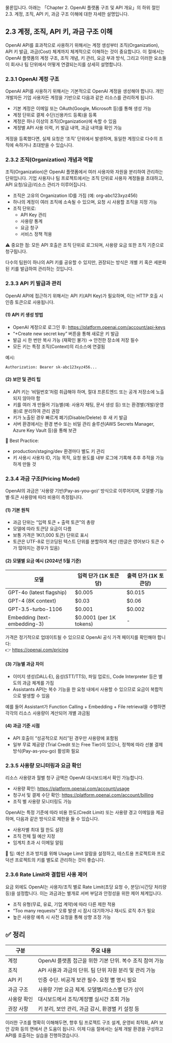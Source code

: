 물론입니다. 아래는 「Chapter 2. OpenAI 플랫폼 구조 및 API 개요」의 하위 절인 2.3. 계정, 조직, API 키, 과금 구조 이해에 대한 자세한 설명입니다.



## 2.3 계정, 조직, API 키, 과금 구조 이해

OpenAI API를 효과적으로 사용하기 위해서는 계정 생성부터 조직(Organization), API 키 발급, 과금(Cost) 체계까지 체계적으로 이해하는 것이 중요합니다. 이 절에서는 OpenAI 플랫폼의 계정 구조, 조직 개념, 키 관리, 요금 부과 방식, 그리고 이러한 요소들이 회사나 팀 단위에서 어떻게 연결되는지를 상세히 설명합니다.

### 2.3.1 OpenAI 계정 구조

OpenAI API를 사용하기 위해서는 기본적으로 OpenAI 계정을 생성해야 합니다. 개인 개발자든 기업 사용자든 계정을 기반으로 다음과 같은 리소스를 관리하게 됩니다.

- 기본 계정은 이메일 또는 OAuth(Google, Microsoft 등)를 통해 생성 가능
- 계정 단위로 결제 수단(신용카드 등록)을 등록
- 계정은 하나 이상의 조직(Organization)에 속할 수 있음
- 계정별 API 사용 이력, 키 발급 내역, 과금 내역을 확인 가능

계정을 등록했다면, 실제 요청은 ‘조직’ 단위에서 발생하며, 동일한 계정으로 다수의 조직에 속하거나 초대받을 수 있습니다.

### 2.3.2 조직(Organization) 개념과 역할

조직(Organization)은 OpenAI 플랫폼에서 여러 사용자와 자원을 분리하여 관리하는 단위입니다. 기업 사용자나 팀 프로젝트에서는 조직 단위로 사용자 계정들을 초대하고, API 요청/요금/리소스 관리가 이루어집니다.

- 조직은 고유의 Organization ID를 가짐 (예: org-abc123xyz456)
- 하나의 계정이 여러 조직에 소속될 수 있으며, 요청 시 사용할 조직을 지정 가능
- 조직 단위로:
  - API Key 관리
  - 사용량 통계
  - 요금 청구
  - 서비스 정책 적용

⚠️ 중요한 점: 모든 API 호출은 조직 단위로 로그되며, 사용량 요금 또한 조직 기준으로 청구됩니다.

다수의 팀원이 하나의 API 키를 공유할 수 있지만, 권장되는 방식은 개별 키 혹은 세분화된 키를 발급하여 관리하는 것입니다.

### 2.3.3 API 키 발급과 관리

OpenAI API에 접근하기 위해서는 API 키(API Key)가 필요하며, 이는 HTTP 호출 시 인증 토큰으로 사용됩니다.

#### (1) API 키 생성 방법

- OpenAI 계정으로 로그인 후: https://platform.openai.com/account/api-keys
- “+Create new secret key” 버튼을 통해 새로운 키 발급
- 발급 시 한 번만 복사 가능 (재확인 불가) → 안전한 장소에 저장 필수
- 모든 키는 특정 조직(Context)의 리소스에 연결됨

예시:

```bash
Authorization: Bearer sk-abc123xyz456...
```

#### (2) 보안 및 관리 팁

- API 키는 ‘비밀번호’처럼 취급해야 하며, 절대 프론트엔드 또는 공개 저장소에 노출되지 않아야 함
- 키를 여러 개 만들어 기능별(예: 사용자 채팅, 문서 생성 등) 또는 환경별(개발/운영용)로 분리하여 관리 권장
- 키가 노출된 경우 빠르게 폐기(Disable/Delete) 후 새 키 발급
- 서버 환경에서는 환경 변수 또는 비밀 관리 솔루션(AWS Secrets Manager, Azure Key Vault 등)을 통해 보관

🎯 Best Practice:

- production/staging/dev 환경마다 별도 키 관리
- 키 사용시 사용자 ID, 기능 목적, 요청 용도를 내부 로그에 기록해 추후 추적을 가능하게 만들 것



### 2.3.4 과금 구조(Pricing Model)

OpenAI의 과금은 ‘사용량 기반(Pay-as-you-go)’ 방식으로 이루어지며, 모델별·기능별·토큰 사용량에 따라 비용이 측정됩니다.

#### (1) 기본 원칙

- 과금 단위는 “입력 토큰 + 출력 토큰”의 총량
- 모델에 따라 토큰당 요금이 다름
- 보통 가격은 1K(1,000 토큰) 단위로 표시
- 토큰은 UTF-8로 인코딩된 텍스트 단위를 분할하여 계산 (한글은 영어보다 토큰 수가 많아지는 경우가 있음)

#### (2) 모델별 요금 예시 (2024년 5월 기준)

| 모델                     | 입력 단가 (1K 토큰당) | 출력 단가 (1K 토큰당) |
|--------------------------|------------------------|------------------------|
| GPT-4o (latest flagship) | $0.005                | $0.015                |
| GPT-4 (8K context)       | $0.03                 | $0.06                 |
| GPT-3.5-turbo-1106       | $0.001                | $0.002                |
| Embedding (text-embedding-3) | $0.0001 (per 1K tokens) | - |

가격은 정기적으로 업데이트될 수 있으므로 OpenAI 공식 가격 페이지를 확인해야 합니다:  
👉 https://openai.com/pricing

#### (3) 기능별 과금 차이

- 이미지 생성(DALL·E), 음성(STT/TTS), 파일 업로드, Code Interpreter 등은 별도의 과금 체계를 가짐
- Assistants API는 복수 기능을 한 요청 내에서 사용할 수 있으므로 요금이 복합적으로 발생할 수 있음

예를 들어 Assistant가 Function Calling + Embedding + File retrieval을 수행하면 각각의 리소스 사용량이 계산되어 개별 과금됨

#### (4) 과금 기준 시점

- API 호출이 “성공적으로 처리”된 경우만 사용량에 포함됨
- 일부 무료 제공량 (Trial Credit 또는 Free Tier)이 있으나, 정책에 따라 선불 결제 방식(Pay-as-you-go) 활성화 필요



### 2.3.5 사용량 모니터링과 요금 확인

리소스 사용량과 월별 청구 금액은 OpenAI 대시보드에서 확인 가능합니다.

- 사용량 확인: https://platform.openai.com/account/usage  
- 청구서 및 결제 수단 확인: https://platform.openai.com/account/billing  
- 조직 별 사용량 모니터링도 가능

OpenAI는 특정 기준에 따라 비용 한도(Credit Limit) 또는 사용량 경고 이메일을 제공하며, 다음과 같은 방식으로 제한을 둘 수 있습니다.

- 사용자별 최대 월 한도 설정
- 조직 전체 월 예산 지정
- 임계치 초과 시 이메일 알림

🎯 팁: 예산 초과 방지를 위해 Usage Limit 알람을 설정하고, 테스트용 프로젝트와 프로덕션 프로젝트의 키를 별도로 관리하는 것이 좋습니다.



### 2.3.6 Rate Limit와 결합된 사용 제어

요금 외에도 OpenAI는 사용자/조직 별로 Rate Limit(초당 요청 수, 분당/시간당 처리량 등)을 설정합니다. 이는 과금과는 별개로 서버 부담과 안정성을 위한 제어 체계입니다.

- 조직 유형(무료, 유료, 기업 계약)에 따라 다른 제한 적용
- “Too many requests” 오류 발생 시 잠시 대기하거나 재시도 로직 추가 필요
- 높은 사용량 예측 시 사전 요청을 통해 상향 조정 가능



## ✅ 정리

| 구분        | 주요 내용 |
|-------------|----------|
| 계정        | OpenAI 플랫폼 접근을 위한 기본 단위. 복수 조직 참여 가능 |
| 조직        | API 사용과 과금의 단위. 팀 단위 자원 분리 및 관리 가능 |
| API 키       | 인증 수단. 비공개 보관 필수. 요청 별 명시 필요 |
| 과금 구조     | 사용량 기반 요금 체계. 모델별/리소스별 단가 상이 |
| 사용량 확인   | 대시보드에서 조직/계정별 실시간 조회 가능 |
| 권장 사항     | 키 분리, 보안 관리, 과금 감시, 환경별 키 설정 등 |

이러한 구조를 명확히 이해해두면, 향후 팀 프로젝트 구조 설계, 운영비 최적화, API 보안 강화 등의 면에서 큰 도움이 됩니다. 이제 다음 절에서는 실제 개발 환경을 구성하고 API를 호출하는 실습을 진행하겠습니다.

